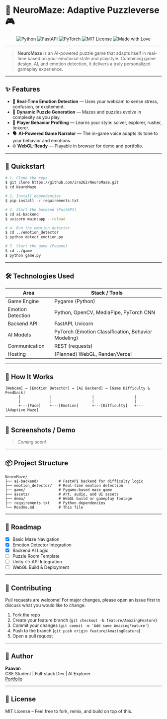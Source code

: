 # 🧠 NeuroMaze: Adaptive Puzzleverse 🎮

<p align="center">
  <img src="https://img.shields.io/badge/Python-3.10+-blue?logo=python" alt="Python"/>
  <img src="https://img.shields.io/badge/FastAPI-Backend-green?logo=fastapi" alt="FastAPI"/>
  <img src="https://img.shields.io/badge/PyTorch-ML-orange?logo=pytorch" alt="PyTorch"/>
  <img src="https://img.shields.io/badge/License-MIT-yellow" alt="MIT License"/>
  <img src="https://img.shields.io/badge/Made with-❤-maroon" alt="Made with Love">
</p>

---
> **NeuroMaze** is an AI-powered puzzle game that adapts itself in real-time based on your emotional state and playstyle. Combining game design, AI, and emotion detection, it delivers a truly personalized gameplay experience.

---

## ✨ Features

- 🤖 **Real-Time Emotion Detection** — Uses your webcam to sense stress, confusion, or excitement.
- 🧩 **Dynamic Puzzle Generation** — Mazes and puzzles evolve in complexity as you play.
- 🧠 **Player Behavior Profiling** — Learns your style: solver, explorer, rusher, tinkerer.
- 🗣️ **AI-Powered Game Narrator** — The in-game voice adapts its tone to your behavior and emotions.
- 🌐 **WebGL-Ready** — Playable in browser for demo and portfolio.

---

## 🚀 Quickstart

```bash
# 1. Clone the repo
$ git clone https://github.com/ira262/NeuroMaze.git
$ cd NeuroMaze

# 2. Install dependencies
$ pip install -r requirements.txt

# 3. Start the backend (FastAPI)
$ cd ai-backend
$ uvicorn main:app --reload

# 4. Run the emotion detector
$ cd ../emotion_detector
$ python detect_emotion.py

# 5. Start the game (Pygame)
$ cd ../game
$ python game.py
```

---

## 🛠️ Technologies Used

| Area              | Stack / Tools                                       |
| ----------------- | --------------------------------------------------- |
| Game Engine       | Pygame (Python)                                     |
| Emotion Detection | Python, OpenCV, MediaPipe, PyTorch CNN              |
| Backend API       | FastAPI, Uvicorn                                    |
| AI Models         | PyTorch (Emotion Classification, Behavior Modeling) |
| Communication     | REST (requests)                                     |
| Hosting           | (Planned) WebGL, Render/Vercel                      |

---

## 🧩 How It Works

```
[Webcam] → [Emotion Detector] → [AI Backend] → [Game Difficulty & Feedback]
      |             |                  |                  |
      |             |                  |                  |
      +---[Face]    +---[Emotion]      +---[Difficulty]   +---[Adaptive Maze]
```

---

## 📸 Screenshots / Demo

> _Coming soon!_

---

## 📦 Project Structure

```
NeuroMaze/
├── ai-backend/         # FastAPI backend for difficulty logic
├── emotion_detector/   # Real-time emotion detection
├── game/               # Pygame-based maze game
├── assets/             # Art, audio, and UI assets
├── demo/               # WebGL build or gameplay footage
├── requirements.txt    # Python dependencies
└── Readme.md           # This file
```

---

## 🧠 Roadmap

- [x] Basic Maze Navigation
- [x] Emotion Detector Integration
- [x] Backend AI Logic
- [ ] Puzzle Room Template
- [ ] Unity ↔ API Integration
- [ ] WebGL Build & Deployment

---

## 🤝 Contributing

Pull requests are welcome! For major changes, please open an issue first to discuss what you would like to change.

1. Fork the repo
2. Create your feature branch (`git checkout -b feature/AmazingFeature`)
3. Commit your changes (`git commit -m 'Add some AmazingFeature'`)
4. Push to the branch (`git push origin feature/AmazingFeature`)
5. Open a pull request

---

## 👤 Author

**Paavan**  
CSE Student | Full-stack Dev | AI Explorer  
[Portfolio](https://github.com/ira262)

---

## 📜 License

MIT License – Feel free to fork, remix, and build on top of this.
